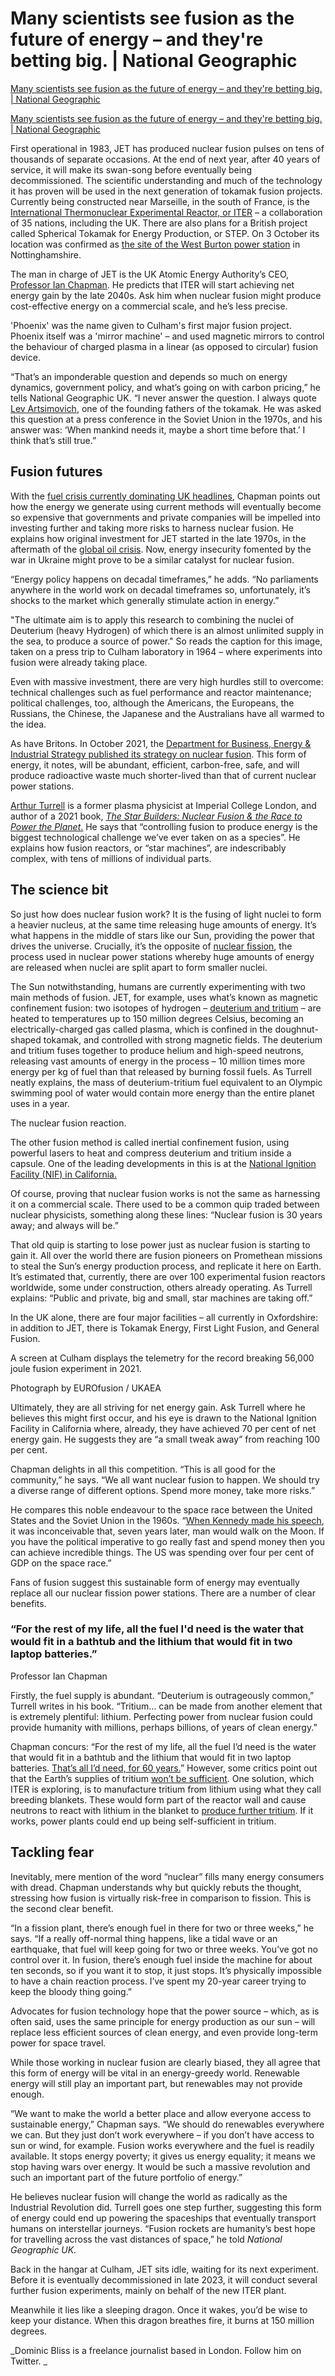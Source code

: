 # Many scientists see fusion as the future of energy – and they're betting big. | National Geographic
[Many scientists see fusion as the future of energy – and they're betting big. | National Geographic](https://www.nationalgeographic.co.uk/science-and-technology/2022/10/many-scientists-see-fusion-as-the-future-of-energy-and-theyre-betting-big) 

 [Many scientists see fusion as the future of energy – and they're betting big. | National Geographic](https://www.nationalgeographic.co.uk/science-and-technology/2022/10/many-scientists-see-fusion-as-the-future-of-energy-and-theyre-betting-big) 

 First operational in 1983, JET has produced nuclear fusion pulses on tens of thousands of separate occasions. At the end of next year, after 40 years of service, it will make its swan-song before eventually being decommissioned. The scientific understanding and much of the technology it has proven will be used in the next generation of tokamak fusion projects. Currently being constructed near Marseille, in the south of France, is the [International Thermonuclear Experimental Reactor, or ITER](https://www.iter.org/) – a collaboration of 35 nations, including the UK. There are also plans for a British project called Spherical Tokamak for Energy Production, or STEP. On 3 October its location was confirmed as [the site of the West Burton power station](https://www.gov.uk/government/news/site-of-uks-first-fusion-energy-plant-selected) in Nottinghamshire. 

The man in charge of JET is the UK Atomic Energy Authority’s CEO, [Professor Ian Chapman](https://culham.org.uk/prof_chapman_reappointed/). He predicts that ITER will start achieving net energy gain by the late 2040s. Ask him when nuclear fusion might produce cost-effective energy on a commercial scale, and he’s less precise.

'Phoenix' was the name given to Culham's first major fusion project. Phoenix itself was a 'mirror machine' – and used magnetic mirrors to control the behaviour of charged plasma in a linear (as opposed to circular) fusion device. 

“That’s an imponderable question and depends so much on energy dynamics, government policy, and what’s going on with carbon pricing,” he tells National Geographic UK. “I never answer the question. I always quote [Lev Artsimovich](https://www.encyclopedia.com/science/dictionaries-thesauruses-pictures-and-press-releases/artsimovich-lev-andreevich), one of the founding fathers of the tokamak. He was asked this question at a press conference in the Soviet Union in the 1970s, and his answer was: ‘When mankind needs it, maybe a short time before that.’ I think that’s still true.”

Fusion futures
--------------

With the [fuel crisis currently dominating UK headlines](https://www.theguardian.com/business/2022/sep/05/a-crisis-is-coming-for-uk-energy-prices-and-this-is-what-has-to-be-done), Chapman points out how the energy we generate using current methods will eventually become so expensive that governments and private companies will be impelled into investing further and taking more risks to harness nuclear fusion. He explains how original investment for JET started in the late 1970s, in the aftermath of the [global oil crisis](https://www.britannica.com/topic/oil-crisis). Now, energy insecurity fomented by the war in Ukraine might prove to be a similar catalyst for nuclear fusion.

“Energy policy happens on decadal timeframes,” he adds. “No parliaments anywhere in the world work on decadal timeframes so, unfortunately, it’s shocks to the market which generally stimulate action in energy.”

"The ultimate aim is to apply this research to combining the nuclei of Deuterium (heavy Hydrogen) of which there is an almost unlimited supply in the sea, to produce a source of power." So reads the caption for this image, taken on a press trip to Culham laboratory in 1964 – where experiments into fusion were already taking place. 

Even with massive investment, there are very high hurdles still to overcome: technical challenges such as fuel performance and reactor maintenance; political challenges, too, although the Americans, the Europeans, the Russians, the Chinese, the Japanese and the Australians have all warmed to the idea.

As have Britons. In October 2021, the [Department for Business, Energy & Industrial Strategy published its strategy on nuclear fusion](https://assets.publishing.service.gov.uk/government/uploads/system/uploads/attachment_data/file/1022540/towards-fusion-energy-uk-government-fusion-strategy.pdf). This form of energy, it notes, will be abundant, efficient, carbon-free, safe, and will produce radioactive waste much shorter-lived than that of current nuclear power stations. 

[Arthur Turrell](https://aeturrell.com/) is a former plasma physicist at Imperial College London, and author of a 2021 book, [_The Star Builders: Nuclear Fusion & the Race to Power the Planet_.](https://www.amazon.co.uk/Star-Builders-Nuclear-Fusion-Planet/dp/1474611583) He says that “controlling fusion to produce energy is the biggest technological challenge we’ve ever taken on as a species”. He explains how fusion reactors, or “star machines”, are indescribably complex, with tens of millions of individual parts. 

The science bit
---------------

So just how does nuclear fusion work? It is the fusing of light nuclei to form a heavier nucleus, at the same time releasing huge amounts of energy. It’s what happens in the middle of stars like our Sun, providing the power that drives the universe. Crucially, it’s the opposite of [nuclear fission](https://www.britannica.com/science/nuclear-fission), the process used in nuclear power stations whereby huge amounts of energy are released when nuclei are split apart to form smaller nuclei.

The Sun notwithstanding, humans are currently experimenting with two main methods of fusion. JET, for example, uses what’s known as magnetic confinement fusion: two isotopes of hydrogen – [deuterium and tritium](https://www.energy.gov/science/doe-explainsdeuterium-tritium-fusion-reactor-fuel) – are heated to temperatures up to 150 million degrees Celsius, becoming an electrically-charged gas called plasma, which is confined in the doughnut-shaped tokamak, and controlled with strong magnetic fields. The deuterium and tritium fuses together to produce helium and high-speed neutrons, releasing vast amounts of energy in the process – 10 million times more energy per kg of fuel than that released by burning fossil fuels. As Turrell neatly explains, the mass of deuterium-tritium fuel equivalent to an Olympic swimming pool of water would contain more energy than the entire planet uses in a year. 

The nuclear fusion reaction. 

The other fusion method is called inertial confinement fusion, using powerful lasers to heat and compress deuterium and tritium inside a capsule. One of the leading developments in this is at the [National Ignition Facility (NIF) in California.](https://www.llnl.gov/news/national-ignition-facility-experiment-puts-researchers-threshold-fusion-ignition)

Of course, proving that nuclear fusion works is not the same as harnessing it on a commercial scale. There used to be a common quip traded between nuclear physicists, something along these lines: “Nuclear fusion is 30 years away; and always will be.”

That old quip is starting to lose power just as nuclear fusion is starting to gain it. All over the world there are fusion pioneers on Promethean missions to steal the Sun’s energy production process, and replicate it here on Earth. It’s estimated that, currently, there are over 100 experimental fusion reactors worldwide, some under construction, others already operating. As Turrell explains: “Public and private, big and small, star machines are taking off.”

In the UK alone, there are four major facilities – all currently in Oxfordshire: in addition to JET, there is Tokamak Energy, First Light Fusion, and General Fusion.

A screen at Culham displays the telemetry for the record breaking 56,000 joule fusion experiment in 2021. 

Photograph by EUROfusion / UKAEA

Ultimately, they are all striving for net energy gain. Ask Turrell where he believes this might first occur, and his eye is drawn to the National Ignition Facility in California where, already, they have achieved 70 per cent of net energy gain. He suggests they are “a small tweak away” from reaching 100 per cent.

Chapman delights in all this competition. “This is all good for the community,” he says. “We all want nuclear fusion to happen. We should try a diverse range of different options. Spend more money, take more risks.”

He compares this noble endeavour to the space race between the United States and the Soviet Union in the 1960s. “[When Kennedy made his speech](https://www.nationalgeographic.co.uk/space/2020/10/into-the-new-ocean-captivating-images-from-americas-first-space-program), it was inconceivable that, seven years later, man would walk on the Moon. If you have the political imperative to go really fast and spend money then you can achieve incredible things. The US was spending over four per cent of GDP on the space race.”

Fans of fusion suggest this sustainable form of energy may eventually replace all our nuclear fission power stations. There are a number of clear benefits.

### “For the rest of my life, all the fuel I'd need is the water that would fit in a bathtub and the lithium that would fit in two laptop batteries.”

Professor Ian Chapman

Firstly, the fuel supply is abundant. “Deuterium is outrageously common,” Turrell writes in his book. “Tritium… can be made from another element that is extremely plentiful: lithium. Perfecting power from nuclear fusion could provide humanity with millions, perhaps billions, of years of clean energy.”

Chapman concurs: “For the rest of my life, all the fuel I’d need is the water that would fit in a bathtub and the lithium that would fit in two laptop batteries. [That’s all I’d need, for 60 years.](https://www.sciencedirect.com/science/article/pii/S254243512030235X)” However, some critics point out that the Earth’s supplies of tritium [won’t be sufficient](https://www.sciencedirect.com/science/article/pii/S092037961830379X). One solution, which ITER is exploring, is to manufacture tritium from lithium using what they call breeding blankets. These would form part of the reactor wall and cause neutrons to react with lithium in the blanket to [produce further tritium](https://www.osti.gov/servlets/purl/1305833). If it works, power plants could end up being self-sufficient in tritium.

Tackling fear
-------------

Inevitably, mere mention of the word “nuclear” fills many energy consumers with dread. Chapman understands why but quickly rebuts the thought, stressing how fusion is virtually risk-free in comparison to fission. This is the second clear benefit.

“In a fission plant, there’s enough fuel in there for two or three weeks,” he says. “If a really off-normal thing happens, like a tidal wave or an earthquake, that fuel will keep going for two or three weeks. You’ve got no control over it. In fusion, there’s enough fuel inside the machine for about ten seconds, so if you want it to stop, it just stops. It’s physically impossible to have a chain reaction process. I’ve spent my 20-year career trying to keep the bloody thing going.”

Advocates for fusion technology hope that the power source – which, as is often said, uses the same principle for energy production as our sun – will replace less efficient sources of clean energy, and even provide long-term power for space travel.

While those working in nuclear fusion are clearly biased, they all agree that this form of energy will be vital in an energy-greedy world. Renewable energy will still play an important part, but renewables may not provide enough. 

“We want to make the world a better place and allow everyone access to sustainable energy,” Chapman says. “We should do renewables everywhere we can. But they just don’t work everywhere – if you don’t have access to sun or wind, for example. Fusion works everywhere and the fuel is readily available. It stops energy poverty; it gives us energy equality; it means we stop having wars over energy. It would be such a massive revolution and such an important part of the future portfolio of energy.”

He believes nuclear fusion will change the world as radically as the Industrial Revolution did. Turrell goes one step further, suggesting this form of energy could end up powering the spaceships that eventually transport humans on interstellar journeys. “Fusion rockets are humanity’s best hope for travelling across the vast distances of space,” he told _National Geographic UK._

Back in the hangar at Culham, JET sits idle, waiting for its next experiment. Before it is eventually decommissioned in late 2023, it will conduct several further fusion experiments, mainly on behalf of the new ITER plant.

Meanwhile it lies like a sleeping dragon. Once it wakes, you’d be wise to keep your distance. When this dragon breathes fire, it burns at 150 million degrees.

_Dominic Bliss is a freelance journalist based in London. Follow him on Twitter. _